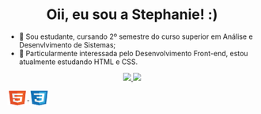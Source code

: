 <h1 align="center"> Oii, eu sou a Stephanie! :) </h1>

- 🤎 Sou estudante, cursando 2º semestre do curso superior em Análise e Desenvlvimento de Sistemas;
- 🌱 Particularmente interessada pelo Desenvolvimento Front-end, estou atualmente estudando HTML e CSS.
 
<div align="center">
  <a href="https://github.com/stephanievic">
  <img height="140em" src="https://github-readme-stats.vercel.app/api?username=stephanievic&show_icons=true&theme=dracula&include_all_commits=true&count_private=true"/>
  <img height="140em" src="https://github-readme-stats.vercel.app/api/top-langs/?username=stephanievic&layout=compact&langs_count=7&theme=dracula"/>
</div>

<div style="display: inline_block"><br>
  <img align="center" alt="Rafa-HTML" height="30" width="40" src="https://raw.githubusercontent.com/devicons/devicon/master/icons/html5/html5-original.svg">
  <img align="center" alt="Rafa-CSS" height="30" width="40" src="https://raw.githubusercontent.com/devicons/devicon/master/icons/css3/css3-original.svg">
</div>

